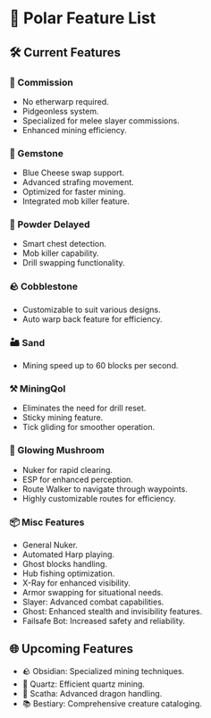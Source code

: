 # 🌟 Polar Feature List

## 🛠️ Current Features

### 🏹 Commission
- No etherwarp required.
- Pidgeonless system.
- Specialized for melee slayer commissions.
- Enhanced mining efficiency.

### 💎 Gemstone
- Blue Cheese swap support.
- Advanced strafing movement.
- Optimized for faster mining.
- Integrated mob killer feature.

### 🧪 Powder Delayed
- Smart chest detection.
- Mob killer capability.
- Drill swapping functionality.

### 🪨 Cobblestone
- Customizable to suit various designs.
- Auto warp back feature for efficiency.

### 🏜️ Sand
- Mining speed up to 60 blocks per second.

### ⚒️ MiningQol
- Eliminates the need for drill reset.
- Sticky mining feature.
- Tick gliding for smoother operation.

### 🍄 Glowing Mushroom
- Nuker for rapid clearing.
- ESP for enhanced perception.
- Route Walker to navigate through waypoints.
- Highly customizable routes for efficiency.

### 📦 Misc Features
- General Nuker.
- Automated Harp playing.
- Ghost blocks handling.
- Hub fishing optimization.
- X-Ray for enhanced visibility.
- Armor swapping for situational needs.
- Slayer: Advanced combat capabilities.
- Ghost: Enhanced stealth and invisibility features.
- Failsafe Bot: Increased safety and reliability.

## 🌐 Upcoming Features

- 🪨 Obsidian: Specialized mining techniques.
- 🌌 Quartz: Efficient quartz mining.
- 🐉 Scatha: Advanced dragon handling.
- 📚 Bestiary: Comprehensive creature cataloging.